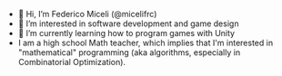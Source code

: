 - 👋 Hi, I’m Federico Miceli (@micelifrc)
- 👀 I’m interested in software development and game design
- 🌱 I’m currently learning how to program games with Unity
- I am a high school Math teacher, which implies that I'm interested in "mathematical" programming (aka algorithms, especially in Combinatorial Optimization).

<!---
micelifrc/micelifrc is a ✨ special ✨ repository because its `README.md` (this file) appears on your GitHub profile.
You can click the Preview link to take a look at your changes.
--->
